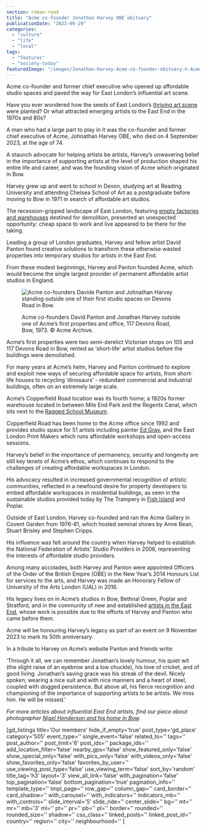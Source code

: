 ```yaml
---
section: roman-road
title: "Acme co-founder Jonathan Harvey OBE obituary"
publicationDate: "2023-09-29"
categories: 
  - "culture"
  - "life"
  - "local"
tags: 
  - "features"
  - "society-today"
featuredImage: "/images/Jonathan-Harvey-Acme-co-founder-obituary-©-Acme-Archive.jpg"
---
```


Acme co-founder and former chief executive who opened up affordable studio spaces and paved the way for East London’s influential art scene. 

Have you ever wondered how the seeds of East London’s [thriving art scene](https://romanroadlondon.com/art-exhibitions-east-london/) were planted? Or what attracted emerging artists to the East End in the 1970s and 80s? 

A man who had a large part to play in it was the co-founder and former chief executive of Acme, Johnathan Harvey OBE, who died on 4 September 2023, at the age of 74. 

A staunch advocate for helping artists be artists, Harvey’s unwavering belief in the importance of supporting artists at the level of production shaped his entire life and career, and was the founding vision of Acme which originated in Bow. 

Harvey grew up and went to school in Devon, studying art at Reading University and attending Chelsea School of Art as a postgraduate before moving to Bow in 1971 in search of affordable art studios.

The recession-gripped landscape of East London, featuring [empty factories and warehouses](https://romanroadlondon.com/chisenhale-art-place-bow/) destined for demolition, presented an unexpected opportunity: cheap space to work and live appeared to be there for the taking. 

Leading a group of London graduates, Harvey and fellow artist David Panton found creative solutions to transform these otherwise wasted properties into temporary studios for artists in the East End. 

From these modest beginnings, Harvey and Panton founded Acme, which would become the single largest provider of permanent affordable artist studios in England.

<figure>

![Acme co-founders Davide Panton and Johnathan Harvey standing outside one of their first studio spaces on Devons Road in Bow.](/images/Acme-co-founders-David-Panton-Jonathan-Harvey-1973.-©-Acme-Archive-1024x683.jpg)

<figcaption>

Acme co-founders David Panton and Jonathan Harvey outside one of Acme’s first properties and office, 117 Devons Road, Bow, 1973. © Acme Archive.

</figcaption>

</figure>

Acme’s first properties were two semi-derelict Victorian shops on 105 and 117 Devons Road in Bow, rented as ‘short-life’ artist studios before the buildings were demolished. 

For many years at Acme’s helm, Harvey and Panton continued to explore and exploit new ways of securing affordable space for artists, from short-life houses to recycling ‘dinosaurs’ - redundant commercial and industrial buildings, often on an extremely large scale.

Acme’s Copperfield Road location was its fourth home; a 1920s former warehouse located in between Mile End Park and the Regents Canal, which sits next to the [Ragged School Museum](https://romanroadlondon.com/copperfield-road-ragged-school-history/). 

Copperfield Road has been home to the Acme office since 1992 and provides studio space for 51 artists including painter [Ed Gray](https://romanroadlondon.com/artist-ed-gray-painting-east-london/), and the East London Print Makers which runs affordable workshops and open-access sessions.

Harvey’s belief in the importance of permanency, security and longevity are still key tenets of Acme’s ethos, which continues to respond to the challenges of creating affordable workspaces in London. 

His advocacy resulted in increased governmental recognition of artistic communities, reflected in a newfound desire for property developers to embed affordable workspaces in residential buildings, as seen in the sustainable studios provided today by The Trampery in [Fish Island](https://romanroadlondon.com/history-fish-island/) and Poplar. 

Outside of East London, Harvey co-founded and ran the Acme Gallery in Covent Garden from 1976-81, which hosted seminal shows by Anne Bean, Stuart Brisley and Stephen Cripps.

His influence was felt around the country when Harvey helped to establish the National Federation of Artists’ Studio Providers in 2006, representing the interests of affordable studio providers. 

Among many accolades, both Harvey and Panton were appointed Officers of the Order of the British Empire (OBE) in the New Year’s 2014 Honours List for services to the arts, and Harvey was made an Honorary Fellow of University of the Arts London (UAL) in 2016.

His legacy lives on in Acme’s studios in Bow, Bethnal Green, Poplar and Stratford, and in the community of new and established [artists in the East End](https://romanroadlondon.com/ali-smith-artist-printmaker-bow-east-london/), whose work is possible due to the efforts of Harvey and Panton who came before them. 

Acme will be honouring Harvey’s legacy as part of an event on 9 November 2023 to mark its 50th anniversary. 

In a tribute to Harvey on Acme’s website Panton and friends write: 

‘Through it all, we can remember Jonathan’s lovely humour, his quiet wit (the slight raise of an eyebrow and a low chuckle), his love of cricket, and of good living. Jonathan’s saving grace was his streak of the devil. Nicely spoken, wearing a nice suit and with nice manners and a heart of steel, coupled with dogged persistence. But above all, his fierce recognition and championing of the importance of supporting artists to be artists. We miss him. He will be missed.’

_For more articles about influential East End artists, find our piece about photographer_ [_Nigel Henderson and his home in Bow_](https://romanroadlondon.com/nigel-henderson-photographer-chisenhale-road-bow-home/)_._ 

\[gd\_listings title='Our members' hide\_if\_empty='true' post\_type='gd\_place' category='505' event\_type='' single\_event='false' related\_to='' tags='' post\_author='' post\_limit='6' post\_ids='' package\_ids='' add\_location\_filter='false' nearby\_gps='false' show\_featured\_only='false' show\_special\_only='false' with\_pics\_only='false' with\_videos\_only='false' show\_favorites\_only='false' favorites\_by\_user='' use\_viewing\_post\_type='false' use\_viewing\_term='false' sort\_by='random' title\_tag='h3' layout='3' view\_all\_link='false' with\_pagination='false' top\_pagination='false' bottom\_pagination='true' pagination\_info='' template\_type='' tmpl\_page='' row\_gap='' column\_gap='' card\_border='' card\_shadow='' with\_carousel='' with\_indicators='' indicators\_mb='' with\_controls='' slide\_interval='5' slide\_ride='' center\_slide='' bg='' mt='' mr='' mb='3' ml='' pt='' pr='' pb='' pl='' border='' rounded='' rounded\_size='' shadow='' css\_class='' linked\_posts='' linked\_post\_id='' country='' region='' city='' neighbourhood='' \]
